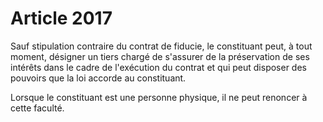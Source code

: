 # Article 2017

<p>Sauf stipulation contraire du contrat de fiducie, le constituant peut, à tout moment, désigner un tiers chargé de s'assurer de la préservation de ses intérêts dans le cadre de l'exécution du contrat et qui peut disposer des pouvoirs que la loi accorde au constituant.</p><p>Lorsque le constituant est une personne physique, il ne peut renoncer à cette faculté.</p>